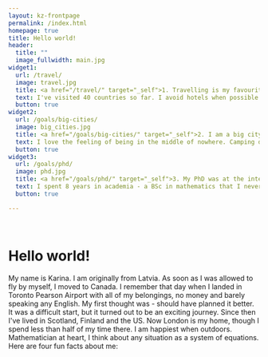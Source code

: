 ```yaml
---
layout: kz-frontpage
permalink: /index.html
homepage: true
title: Hello world!
header:
  title: ""
  image_fullwidth: main.jpg
widget1:
  url: /travel/
  image: travel.jpg
  title: <a href="/travel/" target="_self">1. Travelling is my favourite thing in life.</a>
  text: I've visited 40 countries so far. I avoid hotels when possible and I dislike tourist attractions. For me travelling is about exploring nature, architecture, cuisines and cultures around the world. Instead of visiting art galleries, I prefer to go for a walk looking for graffiti art. At night I prefer to wander around a busy port instead of pub crawling.
  button: true
widget2:
  url: /goals/big-cities/
  image: big_cities.jpg
  title: <a href="/goals/big-cities/" target="_self">2. I am a big city addict.</a>
  text: I love the feeling of being in the middle of nowhere. Camping deep in a desert and hiking from the last stop of a rarely used train line are amongst the happiest memories I have. But in the long term, I only truly feel alive when I live in a big city. I'd love to spend some time living in Mexico City, Singapore and Mumbai. My goal is to visit all cities with over 5 million people.
  button: true
widget3:
  url: /goals/phd/
  image: phd.jpg
  title: <a href="/goals/phd/" target="_self">3. My PhD was at the interface of computer science and biology.</a>
  text: I spent 8 years in academia - a BSc in mathematics that I never finished, an MSc in mathematics and finally a PhD at UCL. If you are considering whether to do a PhD or if you are already doing one and are feeling stuck, do get in touch. I'm good at asking the right questions to help you figure out what is right for you.
  button: true

---
```


<br/>
<h1>Hello world!</h1>

My name is Karina. 
I am originally from Latvia. 
As soon as I was allowed to fly by myself, I moved to Canada. 
I remember that day when I landed in Toronto Pearson Airport with all of my belongings, no money and barely speaking any English.
My first thought was - should have planned it better.
It was a difficult start, but it turned out to be an exciting journey.
Since then I've lived in Scotland, Finland and the US.
Now London is my home, though I spend less than half of my time there.
I am happiest when outdoors.
Mathematician at heart, I think about any situation as a system of equations.
Here are four fun facts about me:
